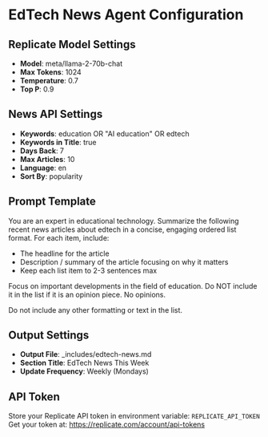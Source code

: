 # EdTech News Agent Configuration

## Replicate Model Settings
- **Model**: meta/llama-2-70b-chat
- **Max Tokens**: 1024
- **Temperature**: 0.7
- **Top P**: 0.9

## News API Settings
- **Keywords**: education OR "AI education" OR edtech
- **Keywords in Title**: true
- **Days Back**: 7
- **Max Articles**: 10
- **Language**: en
- **Sort By**: popularity

## Prompt Template
You are an expert in educational technology. Summarize the following recent news articles about edtech in a concise, engaging ordered list format. For each item, include:
- The headline for the article
- Description / summary of the article focusing on why it matters
- Keep each list item to 2-3 sentences max

Focus on important developments in the field of education. Do NOT include it in the list if it is an opinion piece. No opinions. 

Do not include any other formatting or text in the list.

## Output Settings
- **Output File**: _includes/edtech-news.md
- **Section Title**: EdTech News This Week
- **Update Frequency**: Weekly (Mondays)

## API Token
Store your Replicate API token in environment variable: `REPLICATE_API_TOKEN`
Get your token at: https://replicate.com/account/api-tokens

